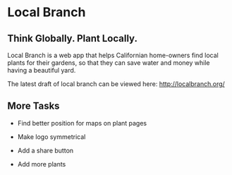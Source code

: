 Local Branch
============
Think Globally. Plant Locally.
------------------------------
Local Branch is a web app that helps Californian home-owners find local plants for their gardens, so that they can save water and money while having a beautiful yard.

The latest draft of local branch can be viewed here: http://localbranch.org/

More Tasks
----------
* Find better position for maps on plant pages

* Make logo symmetrical

* Add a share button

* Add more plants